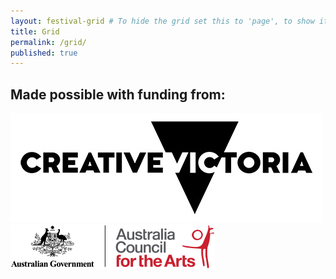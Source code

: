 ```yaml
---
layout: festival-grid # To hide the grid set this to 'page', to show it again, set this to 'festival-grid'
title: Grid
permalink: /grid/
published: true
---
```

## Made possible with funding from:

![Creative Vic Logo](/assets/img/CreativeVictoriaLogo_lores.jpg)
<br />
![Australia Council Logo](/assets/img/aca_logo_horizontal_small_rgb-54322b14eed17.png)
<br />
